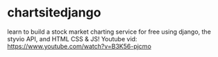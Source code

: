 # chartsitedjango
learn to build a stock market charting service for free using django, the styvio API, and HTML CSS &amp; JS!  Youtube vid: https://www.youtube.com/watch?v=B3K56-pjcmo
